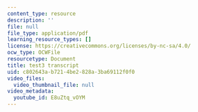 ```yaml
---
content_type: resource
description: ''
file: null
file_type: application/pdf
learning_resource_types: []
license: https://creativecommons.org/licenses/by-nc-sa/4.0/
ocw_type: OCWFile
resourcetype: Document
title: test3 transcript
uid: c802643a-b721-4be2-828a-3ba69112f0f0
video_files:
  video_thumbnail_file: null
video_metadata:
  youtube_id: E8uZtq_vOYM
---
```

